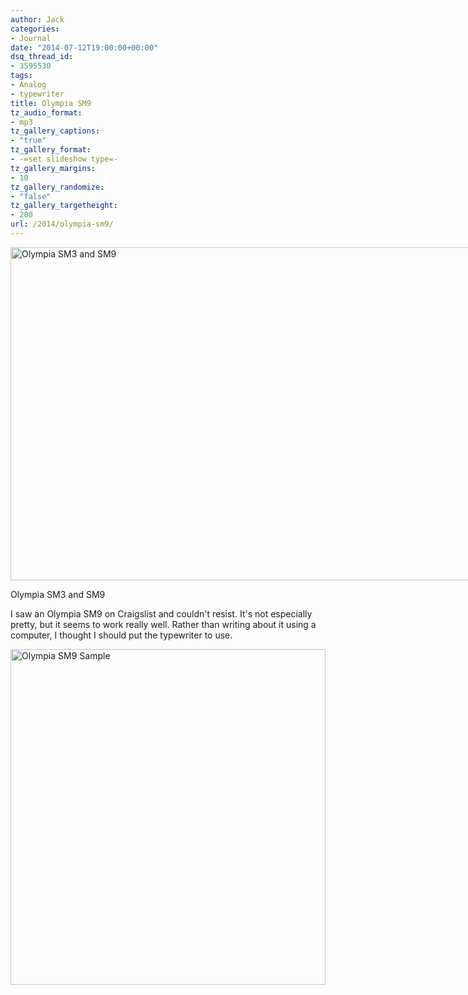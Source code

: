 ```yaml
---
author: Jack
categories:
- Journal
date: "2014-07-12T19:00:00+00:00"
dsq_thread_id:
- 3595530
tags:
- Analog
- typewriter
title: Olympia SM9
tz_audio_format:
- mp3
tz_gallery_captions:
- "true"
tz_gallery_format:
- -=set slideshow type=-
tz_gallery_margins:
- 10
tz_gallery_randomize:
- "false"
tz_gallery_targetheight:
- 200
url: /2014/olympia-sm9/
---
```


<div style="width: 810px" class="wp-caption aligncenter">
  <img title="Olympia SM3 and SM9" src="/img/2014/20140712_olympia-sm9.jpg" alt="Olympia SM3 and SM9" width="800" height="533" />
  
  <p class="wp-caption-text">
    Olympia SM3 and SM9
  </p>
</div>

I saw an Olympia SM9 on Craigslist and couldn't resist. It's not especially pretty, but it seems to work really well. Rather than writing about it using a computer, I thought I should put the typewriter to use.

<img class="aligncenter" title="Olympia SM9 Sample" src="/img/2014/20140712_olympia-sm9-sample.jpg" alt="Olympia SM9 Sample" width="504" height="537" />